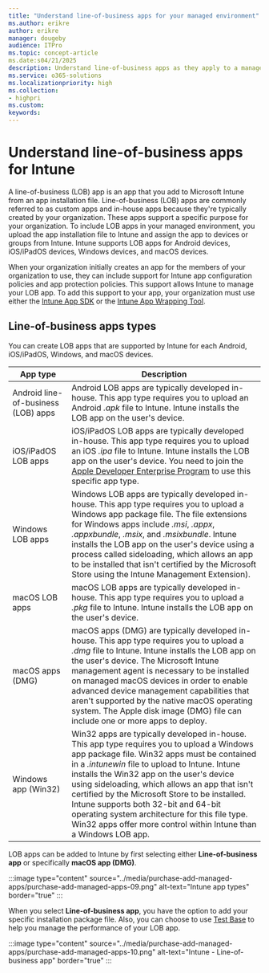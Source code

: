 ```yaml
---
title: "Understand line-of-business apps for your managed environment"
ms.author: erikre
author: erikre
manager: dougeby
audience: ITPro
ms.topic: concept-article
ms.date:s04/21/2025
description: Understand line-of-business apps as they apply to a managed environment.
ms.service: o365-solutions
ms.localizationpriority: high
ms.collection:
- highpri
ms.custom:
keywords:
---
```


# Understand line-of-business apps for Intune

A line-of-business (LOB) app is an app that you add to Microsoft Intune from an app installation file. Line-of-business (LOB) apps are commonly referred to as custom apps and in-house apps because they're typically created by your organization. These apps support a specific purpose for your organization. To include LOB apps in your managed environment, you upload the app installation file to Intune and assign the app to devices or groups from Intune. Intune supports LOB apps for Android devices, iOS/iPadOS devices, Windows devices, and macOS devices.

When your organization initially creates an app for the members of your organization to use, they can include support for Intune app configuration policies and app protection policies. This support allows Intune to manage your LOB app. To add this support to your app, your organization must use either the [Intune App SDK](/mem/intune/developer/app-sdk) or the [Intune App Wrapping Tool](/mem/intune/developer/apps-prepare-mobile-application-management).

## Line-of-business apps types

You can create LOB apps that are supported by Intune for each Android, iOS/iPadOS, Windows, and macOS devices.

| App type | Description |
|---|---|
| Android line-of-business (LOB) apps | Android LOB apps are typically developed in-house. This app type requires you to upload an Android *.apk* file to Intune. Intune installs the LOB app on the user's device. |
| iOS/iPadOS LOB apps | iOS/iPadOS LOB apps are typically developed in-house. This app type requires you to upload an iOS *.ipa* file to Intune. Intune installs the LOB app on the user's device. You need to join the [Apple Developer Enterprise Program](https://developer.apple.com/programs/enterprise/) to use this specific app type.   |
| Windows LOB apps | Windows LOB apps are typically developed in-house. This app type requires you to upload a Windows app package file. The file extensions for Windows apps include *.msi*, *.appx*, *.appxbundle*, *.msix*, and *.msixbundle*. Intune installs the LOB app on the user's device using a process called sideloading, which allows an app to be installed that isn't certified by the Microsoft Store using the Intune Management Extension). |
| macOS LOB apps | macOS LOB apps are typically developed in-house. This app type requires you to upload a *.pkg* file to Intune. Intune installs the LOB app on the user's device. |
| macOS apps (DMG) | macOS apps (DMG) are typically developed in-house. This app type requires you to upload a *.dmg* file to Intune. Intune installs the LOB app on the user's device. The Microsoft Intune management agent is necessary to be installed on managed macOS devices in order to enable advanced device management capabilities that aren't supported by the native macOS operating system. The Apple disk image (DMG) file can include one or more apps to deploy. |
| Windows app (Win32) | Win32 apps are typically developed in-house. This app type requires you to upload a Windows app package file. Win32 apps must be contained in a *.intunewin* file to upload to Intune. Intune installs the Win32 app on the user's device using sideloading, which allows an app that isn't certified by the Microsoft Store to be installed. Intune supports both 32-bit and 64-bit operating system architecture for this file type. Win32 apps offer more control within Intune than a Windows LOB app.  |

LOB apps can be added to Intune by first selecting either **Line-of-business app** or specifically **macOS app (DMG)**.

:::image type="content" source="../media/purchase-add-managed-apps/purchase-add-managed-apps-09.png" alt-text="Intune app types" border="true" :::
 
When you select **Line-of-business app**, you have the option to add your specific installation package file. Also, you can choose to use [Test Base](https://go.microsoft.com/fwlink/?linkid=2165798) to help you manage the performance of your LOB app.

:::image type="content" source="../media/purchase-add-managed-apps/purchase-add-managed-apps-10.png" alt-text="Intune - Line-of-business app" border="true" :::

